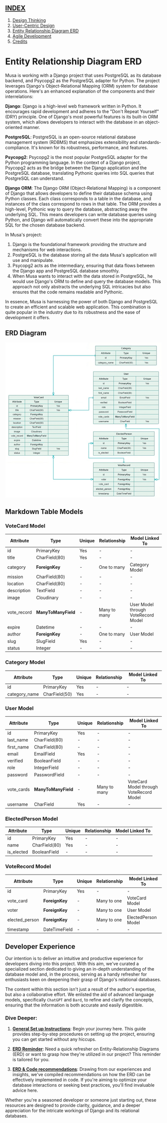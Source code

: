 ## [INDEX](https://github.com/plexoio/musa/blob/main/)
1. [Design Thinking](https://github.com/plexoio/musa/blob/main/documentation/readme/design-thinking/design-thinking.md)
2. [User-Centric Design](https://github.com/plexoio/musa/blob/main/documentation/readme/user-centric/user-centric.md)
3. [Entity Relationship Diagram ERD](https://github.com/plexoio/musa/blob/main/documentation/readme/erd/erd.md)
4. [Agile Development](https://github.com/plexoio/musa/blob/main/documentation/readme/agile-development/agile-development.md)
5. [Credits](https://github.com/plexoio/musa/blob/main/documentation/readme/credits.md)

# Entity Relationship Diagram ERD

Musa is working with a Django project that uses PostgreSQL as its database backend, and Psycopg2 as the PostgreSQL adapter for Python. The project leverages Django's Object-Relational Mapping (ORM) system for database operations. Here's an enhanced explanation of the components and their interrelations:

**Django**:
Django is a high-level web framework written in Python. It encourages rapid development and adheres to the "Don't Repeat Yourself" (DRY) principle. One of Django's most powerful features is its built-in ORM system, which allows developers to interact with the database in an object-oriented manner.

**PostgreSQL**:
PostgreSQL is an open-source relational database management system (RDBMS) that emphasizes extensibility and standards-compliance. It's known for its robustness, performance, and features.

**Psycopg2**:
Psycopg2 is the most popular PostgreSQL adapter for the Python programming language. In the context of a Django project, Psycopg2 acts as the bridge between the Django application and the PostgreSQL database, translating Pythonic queries into SQL queries that PostgreSQL can understand.

**Django ORM**:
The Django ORM (Object-Relational Mapping) is a component of Django that allows developers to define their database schema using Python classes. Each class corresponds to a table in the database, and instances of the class correspond to rows in that table. The ORM provides a high-level, Pythonic way to query the database, abstracting away the underlying SQL. This means developers can write database queries using Python, and Django will automatically convert these into the appropriate SQL for the chosen database backend.

In Musa's project:
1. Django is the foundational framework providing the structure and mechanisms for web interactions.
2. PostgreSQL is the database storing all the data Musa's application will use and manipulate.
3. Psycopg2 acts as the intermediary, ensuring that data flows between the Django app and PostgreSQL database smoothly.
4. When Musa wants to interact with the data stored in PostgreSQL, he would use Django's ORM to define and query the database models. This approach not only abstracts the underlying SQL intricacies but also ensures that the code remains readable and Pythonic.

In essence, Musa is harnessing the power of both Django and PostgreSQL to create an efficient and scalable web application. This combination is quite popular in the industry due to its robustness and the ease of development it offers.

## ERD Diagram

![ERD Diagram Image](https://github.com/plexoio/musa/blob/main/documentation/assets/img/erd/erd.png)

## Markdown Table Models

### VoteCard Model

| Attribute    | Type           | Unique  | Relationship    | Model Linked To                |
|--------------|----------------|---------|-----------------|-------------------------------|
| id           | PrimaryKey     | Yes     | -               | -                             |
| title        | CharField(80)       | Yes     | -               | -                             |
| category     | **ForeignKey**    | -       | One to many     | Category Model                |
| mission      | CharField(80)       | -       | -               | -                             |
| location     | CharField(80)       | -       | -               | -                             |
| description  | TextField      | -       | -               | -                             |
| image        | Cloudinary     | -       | -               | -                             |
| vote_record  | **ManyToManyField**| -       | Many to many    | User Model through VoteRecord Model |
| expire       | Datetime       | -       | -               | -                             |
| author       | **ForeignKey**    | -       | One to many     | User Model                    |
| slug         | SlugField      | Yes     | -               | -                             |
| status       | Integer        | -       | -               | -                             |

### Category Model

| Attribute     | Type       | Unique  | Relationship | Model Linked To |
|---------------|------------|---------|--------------|-----------------|
| id            | PrimaryKey | Yes     | -            | -               |
| category_name | CharField(50)   | Yes     | -            | -               |

### User Model

| Attribute   | Type           | Unique  | Relationship | Model Linked To                             |
|-------------|----------------|---------|--------------|---------------------------------------------|
| id          | PrimaryKey     | Yes     | -            | -                                           |
| last_name   | CharField(80)  | -       | -            | -                                           |
| first_name  | CharField(80)  | -       | -            | -                                           |
| email       | EmailField     | Yes     | -            | -                                           |
| verified    | BooleanField   | -       | -            | -                                           |
| role        | IntegerField   | -       | -            | -                                           |
| password    | PasswordField  | -       | -            | -                                           |
| vote_cards  | **ManyToManyField**| -       | Many to many | VoteCard Model through VoteRecord Model    |
| username    | CharField      | Yes     | -            | -                                           |

### ElectedPerson Model

| Attribute  | Type          | Unique | Relationship | Model Linked To |
|------------|---------------|--------|--------------|-----------------|
| id         | PrimaryKey    | Yes    | -            | -               |
| name       | CharField(80) | Yes    | -            | -               |
| is_elected | BooleanField  | -      | -            | -               |

### VoteRecord Model

| Attribute      | Type           | Unique  | Relationship | Model Linked To |
|----------------|----------------|---------|--------------|-----------------|
| id             | PrimaryKey     | Yes     | -            | -               |
| vote_card      | **ForeignKey**    | -       | Many to one  | VoteCard Model  |
| voter          | **ForeignKey**    | -       | Many to one  | User Model      |
| elected_person | **ForeignKey**    | -       | Many to one  | ElectedPerson Model |
| timestamp      | DateTimeField  | -       | -            | -               |

## Developer Experience

Our intention is to deliver an intuitive and productive experience for developers diving into this project. With this aim, we've curated a specialized section dedicated to giving an in-depth understanding of the database model and, in the process, serving as a handy refresher for enthusiasts keen on deepening their grasp of Django's relational databases.

The content within this section isn't just a result of the author's expertise, but also a collaborative effort. We enlisted the aid of advanced language models, specifically ``ChatGPT`` and ``Bard``, to refine and clarify the concepts, ensuring that the information is both accurate and easily digestible.

### Dive Deeper:

1. **[General Set up Instructions](https://github.com/plexoio/musa/blob/main/documentation/readme/set-up-and-deployment/set_up_and_deployment.md)**: 
   Begin your journey here. This guide provides step-by-step procedures on setting up the project, ensuring you can get started without any hiccups.

2. **[ERD Reminder](https://github.com/plexoio/musa/blob/main/documentation/developer/reminder.md)**: 
   Need a quick refresher on Entity-Relationship Diagrams (ERD) or want to grasp how they're utilized in our project? This reminder is tailored for you.

3. **[ERD & Code recommendations](https://github.com/plexoio/musa/blob/main/documentation/developer/recommendations.md)**:
   Drawing from our experiences and insights, we've compiled recommendations on how the ERD can be effectively implemented in code. If you're aiming to optimize your database interactions or seeking best practices, you'll find invaluable advice here.

Whether you're a seasoned developer or someone just starting out, these resources are designed to provide clarity, guidance, and a deeper appreciation for the intricate workings of Django and its relational databases.